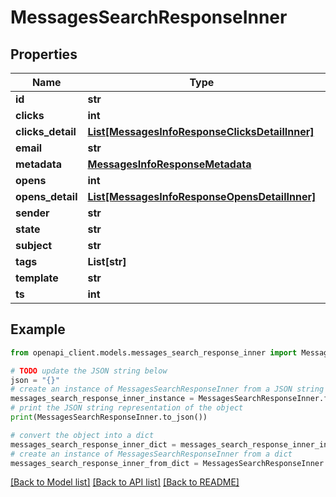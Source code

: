 # MessagesSearchResponseInner


## Properties

Name | Type | Description | Notes
------------ | ------------- | ------------- | -------------
**id** | **str** |  | [optional] 
**clicks** | **int** |  | [optional] 
**clicks_detail** | [**List[MessagesInfoResponseClicksDetailInner]**](MessagesInfoResponseClicksDetailInner.md) |  | [optional] 
**email** | **str** |  | [optional] 
**metadata** | [**MessagesInfoResponseMetadata**](MessagesInfoResponseMetadata.md) |  | [optional] 
**opens** | **int** |  | [optional] 
**opens_detail** | [**List[MessagesInfoResponseOpensDetailInner]**](MessagesInfoResponseOpensDetailInner.md) |  | [optional] 
**sender** | **str** |  | [optional] 
**state** | **str** |  | [optional] 
**subject** | **str** |  | [optional] 
**tags** | **List[str]** |  | [optional] 
**template** | **str** |  | [optional] 
**ts** | **int** |  | [optional] 

## Example

```python
from openapi_client.models.messages_search_response_inner import MessagesSearchResponseInner

# TODO update the JSON string below
json = "{}"
# create an instance of MessagesSearchResponseInner from a JSON string
messages_search_response_inner_instance = MessagesSearchResponseInner.from_json(json)
# print the JSON string representation of the object
print(MessagesSearchResponseInner.to_json())

# convert the object into a dict
messages_search_response_inner_dict = messages_search_response_inner_instance.to_dict()
# create an instance of MessagesSearchResponseInner from a dict
messages_search_response_inner_from_dict = MessagesSearchResponseInner.from_dict(messages_search_response_inner_dict)
```
[[Back to Model list]](../README.md#documentation-for-models) [[Back to API list]](../README.md#documentation-for-api-endpoints) [[Back to README]](../README.md)


